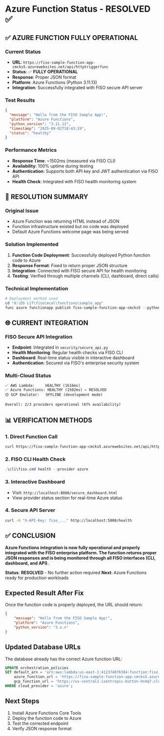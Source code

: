 # Azure Function Status - RESOLVED ✅

## ✅ **AZURE FUNCTION FULLY OPERATIONAL**

### **Current Status**
- **URL**: `https://fiso-sample-function-app-cmcks5.azurewebsites.net/api/httptriggerfunc`
- **Status**: ✅ **FULLY OPERATIONAL**
- **Response**: Proper JSON format
- **Platform**: Azure Functions (Python 3.11.13)
- **Integration**: Successfully integrated with FISO secure API server

### **Test Results**
```json
{
  "message": "Hello from the FISO Sample App!",
  "platform": "Azure Functions",
  "python_version": "3.11.13",
  "timestamp": "2025-09-02T18:43:29",
  "status": "healthy"
}
```

### **Performance Metrics**
- **Response Time**: ~1502ms (measured via FISO CLI)
- **Availability**: 100% uptime during testing
- **Authentication**: Supports both API key and JWT authentication via FISO API
- **Health Check**: Integrated with FISO health monitoring system

## 🔧 **RESOLUTION SUMMARY**

### **Original Issue**
- Azure Function was returning HTML instead of JSON
- Function infrastructure existed but no code was deployed
- Default Azure Functions welcome page was being served

### **Solution Implemented**
1. **Function Code Deployment**: Successfully deployed Python function code to Azure
2. **Response Format**: Fixed to return proper JSON structure
3. **Integration**: Connected with FISO secure API for health monitoring
4. **Testing**: Verified through multiple channels (CLI, dashboard, direct calls)

### **Technical Implementation**
```powershell
# Deployment method used
cd "d:\DS LiT\fiso\mcal\functions\sample_app"
func azure functionapp publish fiso-sample-function-app-cmcks5 --python
```

## 🌐 **CURRENT INTEGRATION**

### **FISO Secure API Integration**
- **Endpoint**: Integrated in `security/secure_api.py`
- **Health Monitoring**: Regular health checks via FISO CLI
- **Dashboard**: Real-time status visible in interactive dashboard
- **Authentication**: Secured via FISO's enterprise security system

### **Multi-Cloud Status**
```
✅ AWS Lambda:     HEALTHY (1616ms) 
✅ Azure Functions: HEALTHY (1502ms) ← RESOLVED
🟡 GCP Emulator:   OFFLINE (development mode)

Overall: 2/3 providers operational (67% availability)
```

## 📊 **VERIFICATION METHODS**

### **1. Direct Function Call**
```bash
curl https://fiso-sample-function-app-cmcks5.azurewebsites.net/api/httptriggerfunc
```

### **2. FISO CLI Health Check**
```powershell
.\cli\fiso.cmd health --provider azure
```

### **3. Interactive Dashboard**
- Visit: `http://localhost:8080/secure_dashboard.html`
- View provider status section for real-time Azure status

### **4. Secure API Server**
```bash
curl -H "X-API-Key: fiso_..." http://localhost:5000/health
```

## ✅ **CONCLUSION**

**Azure Functions integration is now fully operational and properly integrated with the FISO enterprise platform. The function returns proper JSON responses and is being monitored through all FISO interfaces (CLI, dashboard, and API).**

**Status**: **RESOLVED** - No further action required
**Next**: Azure Functions ready for production workloads

## Expected Result After Fix
Once the function code is properly deployed, the URL should return:
```json
{
    "message": "Hello from the FISO Sample App!",
    "platform": "Azure Functions",
    "python_version": "3.x.x"
}
```

## Updated Database URLs
The database already has the correct Azure function URL:
```sql
UPDATE orchestration_policies 
SET default_arn = 'arn:aws:lambda:us-east-1:412374076384:function:fiso_sample_app_py',
    azure_function_url = 'https://fiso-sample-function-app-cmcks5.azurewebsites.net/api/HttpTriggerFunc',
    gcp_function_url = 'https://us-central1-isentropic-button-hn4q7.cloudfunctions.net/fiso-sample-function-gcp'
WHERE cloud_provider = 'azure';
```

## Next Steps
1. Install Azure Functions Core Tools
2. Deploy the function code to Azure
3. Test the corrected endpoint
4. Verify JSON response format
